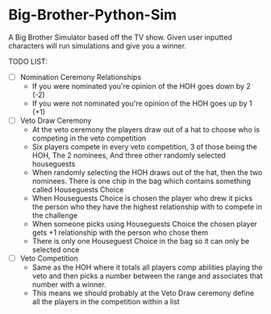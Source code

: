 # Big-Brother-Python-Sim

A Big Brother Simulator based off the TV show. Given user inputted characters will run simulations and give you a winner.

TODO LIST:
- [ ] Nomination Ceremony Relationships 
  - If you were nominated you're opinion of the HOH goes down by 2 (-2)
  - If you were not nominated you're opinion of the HOH goes up by 1 (+1)
- [ ] Veto Draw Ceremony
  - At the veto ceremony the players draw out of a hat to choose who is competing in the veto competition
  - Six players compete in every veto competition, 3 of those being the HOH, The 2 nominees, And three other randomly selected houseguests
  - When randomly selecting the HOH draws out of the hat, then the two nominees. There is one chip in the bag which contains something called Houseguests Choice
  - When Houseguests Choice is chosen the player who drew it picks the person who they have the highest relationship with to compete in the challenge
  - When someone picks using Houseguests Choice the chosen player gets +1 relationship with the person who chose them
  - There is only one Houseguest Choice in the bag so it can only be selected once
- [ ] Veto Competition
  - Same as the HOH where it totals all players comp abilities playing the veto and then picks a number between the range and associates that number with a winner.
  - This means we should probably at the Veto Draw ceremony define all the players in the competition within a list
